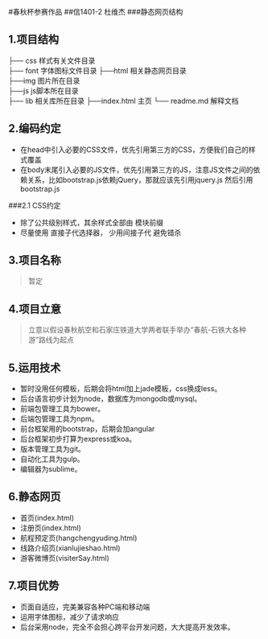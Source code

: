 #春秋杯参赛作品
##信1401-2 杜维杰
###静态网页结构
## 1.项目结构
├── css	 样式有关文件目录     
├── font 字体图标文件目录
├──html  相关静态网页目录  
├──img   图片所在目录  	
├──js    js脚本所在目录  
├── lib  相关库所在目录
├──index.html  主页
└── readme.md  解释文档

## 2.编码约定 
- 在head中引入必要的CSS文件，优先引用第三方的CSS，方便我们自己的样式覆盖
- 在body末尾引入必要的JS文件，优先引用第三方的JS，注意JS文件之间的依赖关系，比如bootstrap.js依赖jQuery，那就应该先引用jquery.js 然后引用bootstrap.js

###2.1 CSS约定
- 除了公共级别样式，其余样式全部由 模块前缀
- 尽量使用 直接子代选择器， 少用间接子代 避免错杀




## 3.项目名称 
>暂定
## 4.项目立意 
> 立意以假设春秋航空和石家庄铁道大学两者联手举办“春航-石铁大各种游”路线为起点

## 5.运用技术 
- 暂时没用任何模板，后期会将html加上jade模板，css换成less。
- 后台语言初步计划为node，数据库为mongodb或mysql。
- 前端包管理工具为bower。
- 后端包管理工具为npm。
- 前台框架用的bootstrap，后期会加angular
- 后台框架初步打算为express或koa。
- 版本管理工具为git。
- 自动化工具为gulp。
- 编辑器为sublime。

## 6.静态网页 
- 首页(index.html)
- 注册页(index.html)
- 航程预定页(hangchengyuding.html)
- 线路介绍页(xianlujieshao.html)
- 游客微博页(visiterSay.html)

## 7.项目优势
- 页面自适应，完美兼容各种PC端和移动端
- 运用字体图标，减少了请求响应
- 后台采用node，完全不会担心跨平台开发问题，大大提高开发效率。
